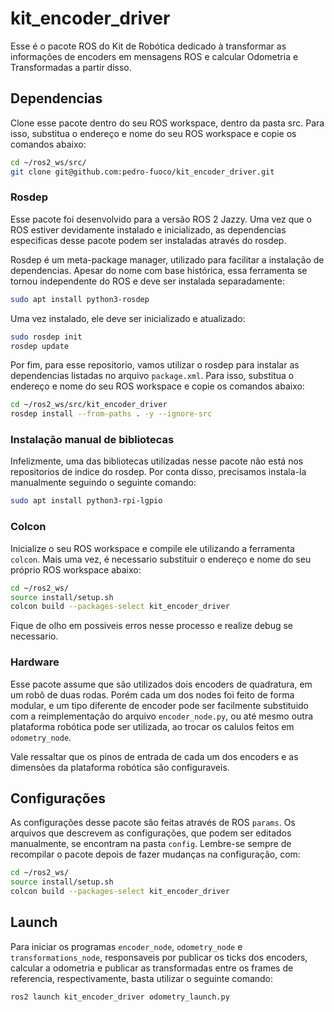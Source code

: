 # kit_encoder_driver

Esse é o pacote ROS do Kit de Robótica dedicado à transformar as informações de encoders em mensagens ROS e calcular Odometria e Transformadas a partir disso.

## Dependencias

Clone esse pacote dentro do seu ROS workspace, dentro da pasta src. Para isso, substitua o endereço e nome do seu ROS workspace e copie os comandos abaixo:
```bash
cd ~/ros2_ws/src/
git clone git@github.com:pedro-fuoco/kit_encoder_driver.git
```

### Rosdep
Esse pacote foi desenvolvido para a versão ROS 2 Jazzy. Uma vez que o ROS estiver devidamente instalado e inicializado, as dependencias especificas desse pacote podem ser instaladas através do rosdep.

Rosdep é um meta-package manager, utilizado para facilitar a instalação de dependencias. Apesar do nome com base histórica, essa ferramenta se tornou independente do ROS e deve ser instalada separadamente:

```bash
sudo apt install python3-rosdep
```

Uma vez instalado, ele deve ser inicializado e atualizado:

```bash
sudo rosdep init
rosdep update
```

Por fim, para esse repositorio, vamos utilizar o rosdep para instalar as dependencias listadas no arquivo `package.xml`. Para isso, substitua o endereço e nome do seu ROS workspace e copie os comandos abaixo:
```bash
cd ~/ros2_ws/src/kit_encoder_driver
rosdep install --from-paths . -y --ignore-src
```

### Instalação manual de bibliotecas
Infelizmente, uma das bibliotecas utilizadas nesse pacote não está nos repositorios de indice do rosdep. Por conta disso, precisamos instala-la manualmente seguindo o seguinte comando:

```bash
sudo apt install python3-rpi-lgpio
```

### Colcon
Inicialize o seu ROS workspace e compile ele utilizando a ferramenta `colcon`. Mais uma vez, é necessario substituir o endereço e nome do seu próprio ROS workspace abaixo:
```bash
cd ~/ros2_ws/
source install/setup.sh
colcon build --packages-select kit_encoder_driver
```
Fique de olho em possiveis erros nesse processo e realize debug se necessario.

### Hardware
Esse pacote assume que são utilizados dois encoders de quadratura, em um robô de duas rodas. Porém cada um dos nodes foi feito de forma modular, e um tipo diferente de encoder pode ser facilmente substituido com a reimplementação do arquivo `encoder_node.py`, ou até mesmo outra plataforma robótica pode ser utilizada, ao trocar os calulos feitos em `odometry_node`.

Vale ressaltar que os pinos de entrada de cada um dos encoders e as dimensões da plataforma robótica são configuraveis.

## Configurações
As configurações desse pacote são feitas através de ROS `params`. Os arquivos que descrevem as configurações, que podem ser editados manualmente, se encontram na pasta `config`.
Lembre-se sempre de recompilar o pacote depois de fazer mudanças na configuração, com:
```bash
cd ~/ros2_ws/
source install/setup.sh
colcon build --packages-select kit_encoder_driver
```

## Launch
Para iniciar os programas `encoder_node`, `odometry_node` e `transformations_node`, responsaveis por publicar os ticks dos encoders, calcular a odometria e publicar as transformadas entre os frames de referencia, respectivamente, basta utilizar o seguinte comando:
```bash
ros2 launch kit_encoder_driver odometry_launch.py
```
